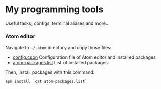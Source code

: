 # My programming tools

Useful tasks, configs, terminal aliases and more...

### Atom editor
Navigate to `~/.atom` directory and copy those files:

* [config.cson](config.cson) Configuration file of Atom editor and installed packages
* [atom-packages.list](atom-packages.list) List of installed packages

Then, install packages with this command:
```
apm install `cat atom-packages.list`
```

